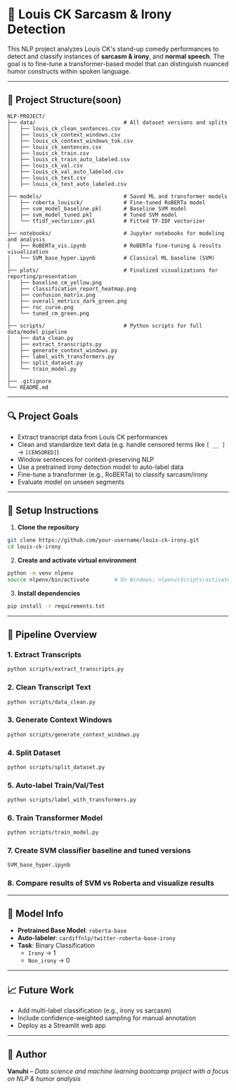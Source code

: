 # 🎤 Louis CK Sarcasm & Irony Detection

This NLP project analyzes Louis CK's stand-up comedy performances to detect and classify instances of **sarcasm & irony**, and **normal speech**. The goal is to fine-tune a transformer-based model that can distinguish nuanced humor constructs within spoken language.

---

## 📁 Project Structure(soon)

```
NLP-PROJECT/
├── data/                            # All dataset versions and splits
│   ├── louis_ck_clean_sentences.csv
│   ├── louis_ck_context_windows.csv
│   ├── louis_ck_context_windows_tok.csv
│   ├── louis_ck_sentences.csv
│   ├── louis_ck_train.csv
│   ├── louis_ck_train_auto_labeled.csv
│   ├── louis_ck_val.csv
│   ├── louis_ck_val_auto_labeled.csv
│   ├── louis_ck_test.csv
│   ├── louis_ck_test_auto_labeled.csv
│
├── models/                          # Saved ML and transformer models
│   ├── roberta_louisck/             # Fine-tuned RoBERTa model
│   ├── svm_model_baseline.pkl       # Baseline SVM model
│   ├── svm_model_tuned.pkl          # Tuned SVM model
│   └── tfidf_vectorizer.pkl         # Fitted TF-IDF vectorizer
│
├── notebooks/                       # Jupyter notebooks for modeling and analysis
│   ├── RoBERTa_vis.ipynb            # RoBERTa fine-tuning & results visualization
│   └── SVM_base_hyper.ipynb         # Classical ML baseline (SVM)
│
├── plots/                           # Finalized visualizations for reporting/presentation
│   ├── baseline_cm_yellow.png
│   ├── classification_report_heatmap.png
│   ├── confusion_matrix.png
│   ├── overall_metrics_dark_green.png
│   ├── roc_curve.png
│   └── tuned_cm_green.png
│
├── scripts/                         # Python scripts for full data/model pipeline
│   ├── data_clean.py
│   ├── extract_transcripts.py
│   ├── generate_context_windows.py
│   ├── label_with_transformers.py
│   ├── split_dataset.py
│   └── train_model.py
│
├── .gitignore
└── README.md
```

---

## 🔍 Project Goals

- Extract transcript data from Louis CK performances
- Clean and standardize text data (e.g. handle censored terms like `[ __ ]` → `[CENSORED]`)
- Window sentences for context-preserving NLP
- Use a pretrained irony detection model to auto-label data
- Fine-tune a transformer (e.g., RoBERTa) to classify sarcasm/irony
- Evaluate model on unseen segments

---

## 🔧 Setup Instructions

1. **Clone the repository**

```bash
git clone https://github.com/your-username/louis-ck-irony.git
cd louis-ck-irony
```

2. **Create and activate virtual environment**

```bash
python -m venv nlpenv
source nlpenv/bin/activate        # On Windows: nlpenv\Scripts\activate
```

3. **Install dependencies**

```bash
pip install -r requirements.txt
```

---

## 🚀 Pipeline Overview

### 1. Extract Transcripts

```bash
python scripts/extract_transcripts.py
```

### 2. Clean Transcript Text

```bash
python scripts/data_clean.py
```

### 3. Generate Context Windows

```bash
python scripts/generate_context_windows.py
```

### 4. Split Dataset

```bash
python scripts/split_dataset.py
```

### 5. Auto-label Train/Val/Test

```bash
python scripts/label_with_transformers.py
```

### 6. Train Transformer Model

```bash
python scripts/train_model.py
```

### 7. Create SVM classifier baseline and tuned versions

```bash
SVM_base_hyper.ipynb
```

### 8. Compare results of SVM vs Roberta and visualize results

---

## 🧠 Model Info

- **Pretrained Base Model**: `roberta-base`
- **Auto-labeler**: `cardiffnlp/twitter-roberta-base-irony`
- **Task**: Binary Classification
  - `Irony` → 1
  - `Non_irony` → 0

---

## 📈 Future Work

- Add multi-label classification (e.g., irony vs sarcasm)
- Include confidence-weighted sampling for manual annotation
- Deploy as a Streamlit web app

---

## 👤 Author

**Vanuhi** – _Data science and machine learning bootcamp project with a focus on NLP & humor analysis_
